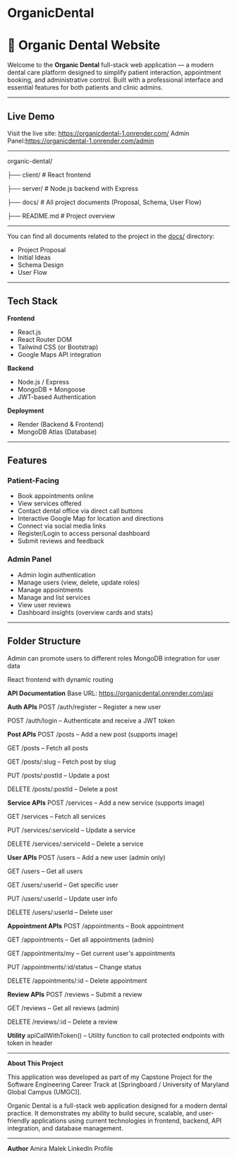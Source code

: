 # OrganicDental

# 🦷 Organic Dental Website

Welcome to the **Organic Dental** full-stack web application — a modern dental care platform designed to simplify patient interaction, appointment booking, and administrative control. Built with a professional interface and essential features for both patients and clinic admins.

---

##  Live Demo

Visit the live site: https://organicdental-1.onrender.com/
Admin Panel:https://organicdental-1.onrender.com/admin

---


organic-dental/


├── client/ # React frontend

├── server/ # Node.js backend with Express

├── docs/ # All project documents (Proposal, Schema, User Flow)

├── README.md # Project overview

---

You can find all documents related to the project in the [docs/](./docs) directory:

- Project Proposal
- Initial Ideas
- Schema Design
- User Flow

  
---

## Tech Stack

**Frontend**
- React.js
- React Router DOM
- Tailwind CSS (or Bootstrap)
- Google Maps API integration

**Backend**
- Node.js / Express
- MongoDB + Mongoose
- JWT-based Authentication

**Deployment**
- Render (Backend & Frontend)
- MongoDB Atlas (Database)

---

##  Features

###  Patient-Facing
- Book appointments online
- View services offered
- Contact dental office via direct call buttons
- Interactive Google Map for location and directions
- Connect via social media links
- Register/Login to access personal dashboard
- Submit reviews and feedback

###  Admin Panel
- Admin login authentication
- Manage users (view, delete, update roles)
- Manage appointments
- Manage and list services
- View user reviews
- Dashboard insights (overview cards and stats)

---

##  Folder Structure


Admin can promote users to different roles
MongoDB integration for user data

React frontend with dynamic routing

**API Documentation**
Base URL: https://organicdental.onrender.com/api

**Auth APIs**
POST /auth/register – Register a new user

POST /auth/login – Authenticate and receive a JWT token

**Post APIs**
POST /posts – Add a new post (supports image)

GET /posts – Fetch all posts

GET /posts/:slug – Fetch post by slug

PUT /posts/:postId – Update a post

DELETE /posts/:postId – Delete a post

**Service APIs**
POST /services – Add a new service (supports image)

GET /services – Fetch all services

PUT /services/:serviceId – Update a service

DELETE /services/:serviceId – Delete a service

**User APIs**
POST /users – Add a new user (admin only)

GET /users – Get all users

GET /users/:userId – Get specific user

PUT /users/:userId – Update user info

DELETE /users/:userId – Delete user

**Appointment APIs**
POST /appointments – Book appointment

GET /appointments – Get all appointments (admin)

GET /appointments/my – Get current user's appointments

PUT /appointments/:id/status – Change status

DELETE /appointments/:id – Delete appointment

**Review APIs**
POST /reviews – Submit a review

GET /reviews – Get all reviews (admin)

DELETE /reviews/:id – Delete a review

**Utility**
apiCallWithToken() – Utility function to call protected endpoints with token in header

---

**About This Project**

This application was developed as part of my Capstone Project for the Software Engineering Career Track at [Springboard / University of Maryland Global Campus (UMGC)].

Organic Dental is a full-stack web application designed for a modern dental practice. It demonstrates my ability to build secure, scalable, and user-friendly applications using current technologies in frontend, backend, API integration, and database management.

---

**Author**
Amira Malek
LinkedIn Profile

